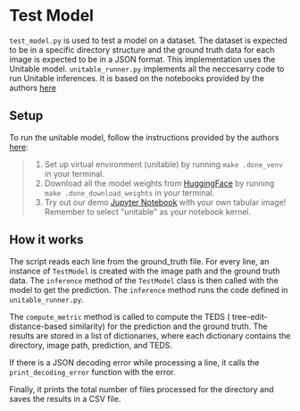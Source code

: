 # Test Model

`test_model.py` is used to test a model on a dataset. The dataset is expected to be in a specific directory structure and the ground truth data for each image is expected to be in a JSON format. This implementation uses the Unitable model.
`unitable_runner.py` implements all the neccesarry code to run Unitable inferences. It is based on the notebooks provided by the authors [here](https://github.com/poloclub/unitable)

## Setup
To run the unitable model, follow the instructions provided by the authors [here](https://github.com/poloclub/unitable):
> 1. Set up virtual environment (unitable) by running `make .done_venv` in your terminal.
> 2. Download all the model weights from [HuggingFace](https://huggingface.co/poloclub/UniTable/tree/main) by running `make .done_download_weights` in your terminal.
> 3. Try out our demo [Jupyter Notebook](./notebooks/full_pipeline.ipynb) with your own tabular image! Remember to select "unitable" as your notebook kernel. 

## How it works

The script reads each line from the ground_truth file. For every line, an instance of `TestModel` is created with the image path and the ground truth data. The `inference` method of the `TestModel` class is then called with the model to get the prediction. 
The `inference` method runs the code defined in `unitable_runner.py`.

The `compute_metric` method is called to compute the TEDS ( tree-edit-distance-based similarity) for the prediction and the ground truth. The results are stored in a list of dictionaries, where each dictionary contains the directory, image path, prediction, and TEDS.

If there is a JSON decoding error while processing a line, it calls the `print_decoding_error` function with the error.

Finally, it prints the total number of files processed for the directory and saves the results in a CSV file.


